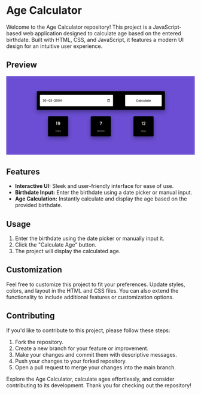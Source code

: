# Age Calculator

Welcome to the Age Calculator repository! This project is a JavaScript-based web application designed to calculate age based on the entered birthdate. Built with HTML, CSS, and JavaScript, it features a modern UI design for an intuitive user experience.

## Preview

![Age Calculator Preview](Preview.png)

## Features

- **Interactive UI:** Sleek and user-friendly interface for ease of use.
- **Birthdate Input:** Enter the birthdate using a date picker or manual input.
- **Age Calculation:** Instantly calculate and display the age based on the provided birthdate.

## Usage

1. Enter the birthdate using the date picker or manually input it.
2. Click the "Calculate Age" button.
3. The project will display the calculated age.

## Customization

Feel free to customize this project to fit your preferences. Update styles, colors, and layout in the HTML and CSS files. You can also extend the functionality to include additional features or customization options.

## Contributing

If you'd like to contribute to this project, please follow these steps:

1. Fork the repository.
2. Create a new branch for your feature or improvement.
3. Make your changes and commit them with descriptive messages.
4. Push your changes to your forked repository.
5. Open a pull request to merge your changes into the main branch.

Explore the Age Calculator, calculate ages effortlessly, and consider contributing to its development. Thank you for checking out the repository!